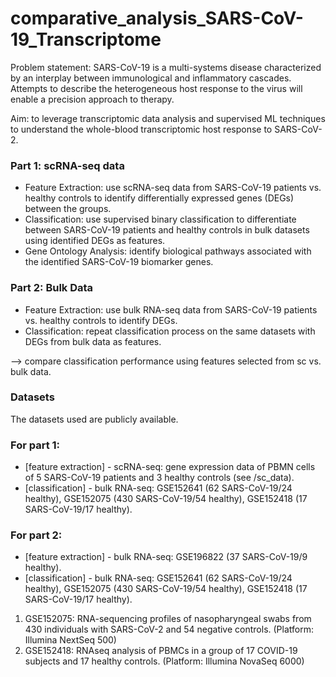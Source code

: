 # comparative_analysis_SARS-CoV-19_Transcriptome

Problem statement: SARS-CoV-19 is a multi-systems disease characterized by an interplay between immunological and inflammatory cascades. Attempts to describe the heterogeneous host response to the virus will enable a precision approach to therapy. 

Aim: to leverage transcriptomic data analysis and supervised ML techniques to understand the whole-blood transcriptomic host response to SARS-CoV-2. 

### Part 1: scRNA-seq data
- Feature Extraction: use scRNA-seq data from SARS-CoV-19 patients vs. healthy controls to identify differentially expressed genes (DEGs) between the groups. 
- Classification: use supervised binary classification to differentiate between SARS-CoV-19 patients and healthy controls in bulk datasets using identified DEGs as features.
- Gene Ontology Analysis: identify biological pathways associated with the identified SARS-CoV-19 biomarker genes.

### Part 2: Bulk Data
- Feature Extraction: use bulk RNA-seq data from SARS-CoV-19 patients vs. healthy controls to identify DEGs. 
- Classification: repeat classification process on the same datasets with DEGs from bulk data as features.

--> compare classification performance using features selected from sc vs. bulk data.


### Datasets
The datasets used are publicly available.
### For part 1:
- [feature extraction] - scRNA-seq: gene expression data of PBMN cells of 5 SARS-CoV-19 patients and 3 healthy controls (see /sc_data).
- [classification] - bulk RNA-seq: GSE152641 (62 SARS-CoV-19/24 healthy), GSE152075 (430 SARS-CoV-19/54 healthy), GSE152418 (17 SARS-CoV-19/17 healthy).
### For part 2:
- [feature extraction] - bulk RNA-seq: GSE196822 (37 SARS-CoV-19/9 healthy).
- [classification] - bulk RNA-seq: GSE152641 (62 SARS-CoV-19/24 healthy), GSE152075 (430 SARS-CoV-19/54 healthy), GSE152418 (17 SARS-CoV-19/17 healthy).

1. GSE152075: RNA-sequencing profiles of nasopharyngeal swabs from 430 individuals with SARS-CoV-2 and 54 negative controls. (Platform: Illumina NextSeq 500)
2. GSE152418: RNAseq analysis of PBMCs in a group of 17 COVID-19 subjects and 17 healthy controls. (Platform: Illumina NovaSeq 6000)

